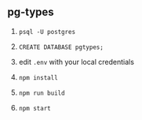 ## pg-types

1. `psql -U postgres`

2. `CREATE DATABASE pgtypes;`

3. edit `.env` with your local credentials

4. `npm install`

5. `npm run build`

6. `npm start`
